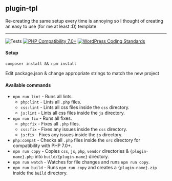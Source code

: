 ## plugin-tpl

Re-creating the same setup every time is annoying so I thought of creating an easy to use (for me at least :D) template.

---

![Tests](https://github.com/mrxkon/plugin-tpl/workflows/Checks/badge.svg)
[![PHP Compatibility 7.0+](https://img.shields.io/badge/PHP%20Compatibility-7.0+-8892BF)](https://github.com/PHPCompatibility/PHPCompatibility)
[![WordPress Coding Standards](https://img.shields.io/badge/WordPress%20Coding%20Standards-latest-blue)](https://github.com/WordPress/WordPress-Coding-Standards)

#### Setup

`composer install && npm install`

Edit package.json & change appropriate strings to match the new project

#### Available commands
- `npm run lint` - Runs all lints.
	- `php:lint` - Lints all `.php` files.
	- `css:lint` - Lints all css files inside the `css` directory.
	- `js:lint` - Lints all css files inside the `js` directory.
- `npm run fix` - Runs all fixes.
	- `php:fix`  - Fixes all `.php` files.
	- `css:fix` - Fixes any issues inside the `css` directory.
	- `js:fix` - Fixes any issues inside the `js` directory.
- `php:compat` - Checks all `.php` files inside the `src` directory for compatibility with PHP 7.0+.
- `npm run copy` - Copies `css`, `js`, `php`, `vendor` directories & `{plugin-name}.php` into `build/{plugin-name}` directory.
- `npm run watch` - Watches for file changes and runs `npm run copy`.
- `npm run build` - Runs `npm run copy` and creates a `{plugin-name}.zip` inside the `build` directory.
